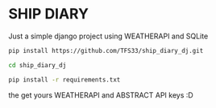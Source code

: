 # SHIP DIARY

Just a simple django project using WEATHERAPI and SQLite

```bash
pip install https://github.com/TFS33/ship_diary_dj.git
```

```bash
cd ship_diary_dj
```

```bash
pip install -r requirements.txt
```

the get yours WEATHERAPI and ABSTRACT API keys :D